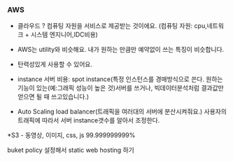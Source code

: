 ### AWS
* 클라우드 ? 
컴퓨팅 자원을 서비스로 제공받는 것이에요.
(컴퓨팅 자원: cpu,네트워크 + 시스템 엔지니어,IDC비용)

* AWS는 utility와 비슷해요. 내가 원하는 만큼만 예약없이 쓰는 특징이 비슷합니다.
* 탄력성있게 사용할 수 있어요.
* instance 서버 비용: spot instance(특정 인스턴스를 경매방식으로 쓴다. 원하는 기능이 있는(예:그래픽 성능이 높은 것)서버를 쓰거나, 빅데이터분석처럼 결과값만 얻으면 될 때 쓰고있습니다.)

* Auto Scaling 
load balancer(트래픽을 여러대의 서버에 분산시켜줘요.) 사용자의 트래픽에 따라서 서버 instance갯수를 알아서 조정한다. 

*S3 - 동영상, 이미지, css, js 99.999999999% 

buket policy 설정해서 static web hosting 하기

 

